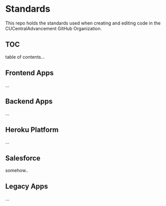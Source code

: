 # Standards

This repo holds the standards used when creating and editing code in the CUCentralAdvancement GitHub Organization.

## TOC

table of contents...

## Frontend Apps

...

## Backend Apps

...

## Heroku Platform

...

## Salesforce

somehow..

## Legacy Apps

...